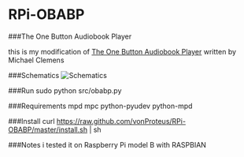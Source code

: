 RPi-OBABP
=========

###The One Button Audiobook Player

this is my modification of [The One Button Audiobook Player](http://blogs.fsfe.org/clemens/2012/10/30/the-one-button-audiobook-player/) written by Michael Clemens

###Schematics
![Schematics](https://raw.github.com/vonProteus/RPi-OBABP/master/obabp_schematics.png)

###Run
sudo python src/obabp.py

###Requirements
mpd 
mpc 
python-pyudev 
python-mpd

###Install
curl https://raw.github.com/vonProteus/RPi-OBABP/master/install.sh | sh

###Notes
i tested it on Raspberry Pi model B with RASPBIAN
